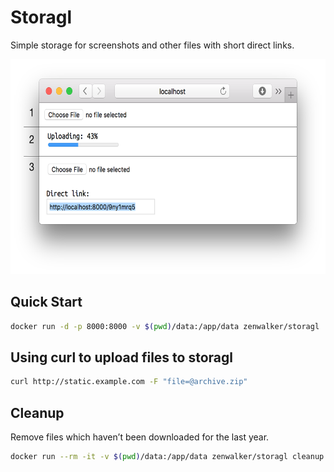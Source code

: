 # Storagl

Simple storage for screenshots and other files with short direct links.

<img src="screenshot.png" width="616" height="344" alt="Screenshot">

## Quick Start

``` sh
docker run -d -p 8000:8000 -v $(pwd)/data:/app/data zenwalker/storagl
```

## Using curl to upload files to storagl

``` sh
curl http://static.example.com -F "file=@archive.zip"
```

## Cleanup

Remove files which haven’t been downloaded for the last year.

``` sh
docker run --rm -it -v $(pwd)/data:/app/data zenwalker/storagl cleanup --days=365
```
